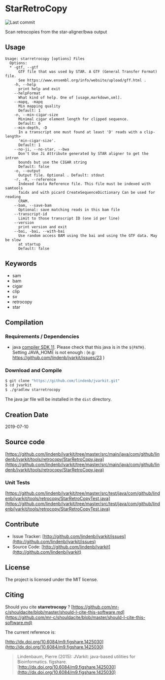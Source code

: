 # StarRetroCopy

![Last commit](https://img.shields.io/github/last-commit/lindenb/jvarkit.png)

Scan retrocopies from the star-aligner/bwa output


## Usage

```
Usage: starretrocopy [options] Files
  Options:
  * -gtf, --gtf
      GTF file that was used by STAR. A GTF (General Transfer Format) file. 
      See https://www.ensembl.org/info/website/upload/gff.html .
    -h, --help
      print help and exit
    --helpFormat
      What kind of help. One of [usage,markdown,xml].
    --mapq, -mapq
      Min mapping quality
      Default: 1
    -n, --min-cigar-size
      Minimal cigar element length for clipped sequence.
      Default: 6
    --min-depth, -D
      In a transcript one must found at least 'D' reads with a clip-length> 
      'min-cigar-size'. 
      Default: 1
    --no-ji, --no-star, --bwa
      Don't Use Ji Attribute generated by STAR aligner to get the intron 
      bounds but use the CIGAR string
      Default: false
    -o, --output
      Output file. Optional . Default: stdout
    -r, -R, --reference
      Indexed fasta Reference file. This file must be indexed with samtools 
      faidx and with picard CreateSequenceDictionary Can be used for reading 
      CRAM. 
    --bam, --save-bam
      Optional: save matching reads in this bam file
    --transcript-id
      Limit to those transcript ID (one id per line)
    --version
      print version and exit
    --bai, -bai, --with-bai
      Use random access BAM using the bai and using the GTF data. May be slow 
      at startup
      Default: false

```


## Keywords

 * sam
 * bam
 * cigar
 * clip
 * sv
 * retrocopy
 * star


## Compilation

### Requirements / Dependencies

* java [compiler SDK 11](https://jdk.java.net/11/). Please check that this java is in the `${PATH}`. Setting JAVA_HOME is not enough : (e.g: https://github.com/lindenb/jvarkit/issues/23 )


### Download and Compile

```bash
$ git clone "https://github.com/lindenb/jvarkit.git"
$ cd jvarkit
$ ./gradlew starretrocopy
```

The java jar file will be installed in the `dist` directory.


## Creation Date

2019-07-10

## Source code 

[https://github.com/lindenb/jvarkit/tree/master/src/main/java/com/github/lindenb/jvarkit/tools/retrocopy/StarRetroCopy.java](https://github.com/lindenb/jvarkit/tree/master/src/main/java/com/github/lindenb/jvarkit/tools/retrocopy/StarRetroCopy.java)

### Unit Tests

[https://github.com/lindenb/jvarkit/tree/master/src/test/java/com/github/lindenb/jvarkit/tools/retrocopy/StarRetroCopyTest.java](https://github.com/lindenb/jvarkit/tree/master/src/test/java/com/github/lindenb/jvarkit/tools/retrocopy/StarRetroCopyTest.java)


## Contribute

- Issue Tracker: [http://github.com/lindenb/jvarkit/issues](http://github.com/lindenb/jvarkit/issues)
- Source Code: [http://github.com/lindenb/jvarkit](http://github.com/lindenb/jvarkit)

## License

The project is licensed under the MIT license.

## Citing

Should you cite **starretrocopy** ? [https://github.com/mr-c/shouldacite/blob/master/should-I-cite-this-software.md](https://github.com/mr-c/shouldacite/blob/master/should-I-cite-this-software.md)

The current reference is:

[http://dx.doi.org/10.6084/m9.figshare.1425030](http://dx.doi.org/10.6084/m9.figshare.1425030)

> Lindenbaum, Pierre (2015): JVarkit: java-based utilities for Bioinformatics. figshare.
> [http://dx.doi.org/10.6084/m9.figshare.1425030](http://dx.doi.org/10.6084/m9.figshare.1425030)




